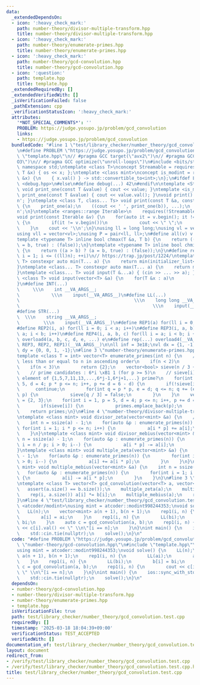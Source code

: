 ```yaml
---
data:
  _extendedDependsOn:
  - icon: ':heavy_check_mark:'
    path: number-theory/divisor-multiple-transform.hpp
    title: number-theory/divisor-multiple-transform.hpp
  - icon: ':heavy_check_mark:'
    path: number-theory/enumerate-primes.hpp
    title: number-theory/enumerate-primes.hpp
  - icon: ':heavy_check_mark:'
    path: number-theory/gcd-convolution.hpp
    title: number-theory/gcd-convolution.hpp
  - icon: ':question:'
    path: template.hpp
    title: template.hpp
  _extendedRequiredBy: []
  _extendedVerifiedWith: []
  _isVerificationFailed: false
  _pathExtension: cpp
  _verificationStatusIcon: ':heavy_check_mark:'
  attributes:
    '*NOT_SPECIAL_COMMENTS*': ''
    PROBLEM: https://judge.yosupo.jp/problem/gcd_convolution
    links:
    - https://judge.yosupo.jp/problem/gcd_convolution
  bundledCode: "#line 1 \"test/library_checker/number_theory/gcd_convolution.test.cpp\"\
    \n#define PROBLEM \"https://judge.yosupo.jp/problem/gcd_convolution\"\n#line 2\
    \ \"template.hpp\"\n// #pragma GCC target(\"avx2\")\n// #pragma GCC optimize(\"\
    O3\")\n// #pragma GCC optimize(\"unroll-loops\")\n#include <bits/stdc++.h>\nusing\
    \ namespace std;\ntemplate <class T>\nconcept Streamable = requires(ostream os,\
    \ T &x) { os << x; };\ntemplate <class mint>\nconcept is_modint = requires(mint\
    \ &x) {\n    { x.val() } -> std::convertible_to<int>;\n};\n#ifdef LOCAL\n#include\
    \ <debug.hpp>\n#else\n#define debug(...) 42\n#endif\n\ntemplate <Streamable T>\
    \ void print_one(const T &value) { cout << value; }\ntemplate <is_modint T> void\
    \ print_one(const T &value) { cout << value.val(); }\nvoid print() { cout << '\\\
    n'; }\ntemplate <class T, class... Ts> void print(const T &a, const Ts &...b)\
    \ {\n    print_one(a);\n    ((cout << ' ', print_one(b)), ...);\n    cout << '\\\
    n';\n}\ntemplate <ranges::range Iterable>\n    requires(!Streamable<Iterable>)\n\
    void print(const Iterable &v) {\n    for(auto it = v.begin(); it != v.end(); ++it)\
    \ {\n        if(it != v.begin())\n            cout << \" \";\n        print_one(*it);\n\
    \    }\n    cout << '\\n';\n}\nusing ll = long long;\nusing vl = vector<ll>;\n\
    using vll = vector<vl>;\nusing P = pair<ll, ll>;\n#define all(v) v.begin(), v.end()\n\
    template <typename T> inline bool chmax(T &a, T b) {\n    return ((a < b) ? (a\
    \ = b, true) : (false));\n}\ntemplate <typename T> inline bool chmin(T &a, T b)\
    \ {\n    return ((a > b) ? (a = b, true) : (false));\n}\n#define rep1(i, n) for(ll\
    \ i = 1; i <= ((ll)n); ++i)\n// https://trap.jp/post/1224/\ntemplate <class...\
    \ T> constexpr auto min(T... a) {\n    return min(initializer_list<common_type_t<T...>>{a...});\n\
    }\ntemplate <class... T> constexpr auto max(T... a) {\n    return max(initializer_list<common_type_t<T...>>{a...});\n\
    }\ntemplate <class... T> void input(T &...a) { (cin >> ... >> a); }\ntemplate\
    \ <class T> void input(vector<T> &a) {\n    for(T &x : a)\n        cin >> x;\n\
    }\n#define INT(...)                                                          \
    \     \\\n    int __VA_ARGS__;                                               \
    \            \\\n    input(__VA_ARGS__)\n#define LL(...)                     \
    \                                           \\\n    long long __VA_ARGS__;   \
    \                                                  \\\n    input(__VA_ARGS__)\n\
    #define STR(...)                                                             \
    \  \\\n    string __VA_ARGS__;                                               \
    \         \\\n    input(__VA_ARGS__)\n#define REP1(a) for(ll i = 0; i < a; i++)\n\
    #define REP2(i, a) for(ll i = 0; i < a; i++)\n#define REP3(i, a, b) for(ll i =\
    \ a; i < b; i++)\n#define REP4(i, a, b, c) for(ll i = a; i < b; i += c)\n#define\
    \ overload4(a, b, c, d, e, ...) e\n#define rep(...) overload4(__VA_ARGS__, REP4,\
    \ REP3, REP2, REP1)(__VA_ARGS__)\n\nll inf = 3e18;\nvl dx = {1, -1, 0, 0};\nvl\
    \ dy = {0, 0, 1, -1};\n#line 3 \"number-theory/enumerate-primes.hpp\"\n// https://nyaannyaan.github.io/library/prime/prime-enumerate.hpp\n\
    template <class T = int> vector<T> enumerate_primes(int n) {\n    // Returns primes\
    \ less than or equal to n in ascending order\n    if(n < 2)\n        return {};\n\
    \    if(n < 3)\n        return {2};\n    vector<bool> sieve(n / 3 + 1, true);\n\
    \    // prime candidates : 6*i \xB1 1 (for p >= 5)\n    // sieve[i] : is i-th\
    \ element of {1,5,7,11,13,...,6*j-1,6*j+1,...} prime?\n    for(int i = 1, p =\
    \ 5, d = 4; p * p <= n; i++, p += d = 6 - d) {\n        if(!sieve[i])\n      \
    \      continue;\n        for(int q = p * p, e = d; q <= n; q += (e = 6 - e) *\
    \ p) {\n            sieve[q / 3] = false;\n        }\n    }\n    vector<T> primes\
    \ = {2, 3};\n    for(int i = 1, p = 5, d = 4; p <= n; i++, p += d = 6 - d) {\n\
    \        if(sieve[i]) {\n            primes.emplace_back(p);\n        }\n    }\n\
    \    return primes;\n}\n#line 4 \"number-theory/divisor-multiple-transform.hpp\"\
    \ntemplate <class mint> void divisor_zeta(vector<mint> &a) {\n    // a = {0,a_1,...,a_n};\n\
    \    int n = ssize(a) - 1;\n    for(auto &p : enumerate_primes(n)) {\n       \
    \ for(int i = 1; i * p <= n; i++) {\n            a[i * p] += a[i];\n        }\n\
    \    }\n}\ntemplate <class mint> void divisor_mebius(vector<mint> &a) {\n    int\
    \ n = ssize(a) - 1;\n    for(auto &p : enumerate_primes(n)) {\n        for(int\
    \ i = n / p; i > 0; i--) {\n            a[i * p] -= a[i];\n        }\n    }\n\
    }\ntemplate <class mint> void multiple_zeta(vector<mint> &a) {\n    int n = ssize(a)\
    \ - 1;\n    for(auto &p : enumerate_primes(n)) {\n        for(int i = n / p; i\
    \ > 0; i--) {\n            a[i] += a[i * p];\n        }\n    }\n}\ntemplate <class\
    \ mint> void multiple_mebius(vector<mint> &a) {\n    int n = ssize(a) - 1;\n \
    \   for(auto &p : enumerate_primes(n)) {\n        for(int i = 1; i * p <= n; i++)\
    \ {\n            a[i] -= a[i * p];\n        }\n    }\n}\n#line 3 \"number-theory/gcd-convolution.hpp\"\
    \ntemplate <class T> vector<T> gcd_convolution(vector<T> a, vector<T> b) {\n \
    \   assert(a.size() == b.size());\n    multiple_zeta(a);\n    multiple_zeta(b);\n\
    \    rep(i, a.size()) a[i] *= b[i];\n    multiple_mebius(a);\n    return a;\n\
    }\n#line 4 \"test/library_checker/number_theory/gcd_convolution.test.cpp\"\n#include\
    \ <atcoder/modint>\nusing mint = atcoder::modint998244353;\nvoid solve() {\n \
    \   LL(n);\n    vector<mint> a(n + 1), b(n + 1);\n    rep1(i, n) {\n        LL(ai);\n\
    \        a[i] = ai;\n    }\n    rep1(i, n) {\n        LL(bi);\n        b[i] =\
    \ bi;\n    }\n    auto c = gcd_convolution(a, b);\n    rep1(i, n) {\n        cout\
    \ << c[i].val() << \" \\n\"[i == n];\n    }\n}\nint main() {\n    ios::sync_with_stdio(false);\n\
    \    std::cin.tie(nullptr);\n    solve();\n}\n"
  code: "#define PROBLEM \"https://judge.yosupo.jp/problem/gcd_convolution\"\n#include\
    \ \"number-theory/gcd-convolution.hpp\"\n#include \"template.hpp\"\n#include <atcoder/modint>\n\
    using mint = atcoder::modint998244353;\nvoid solve() {\n    LL(n);\n    vector<mint>\
    \ a(n + 1), b(n + 1);\n    rep1(i, n) {\n        LL(ai);\n        a[i] = ai;\n\
    \    }\n    rep1(i, n) {\n        LL(bi);\n        b[i] = bi;\n    }\n    auto\
    \ c = gcd_convolution(a, b);\n    rep1(i, n) {\n        cout << c[i].val() <<\
    \ \" \\n\"[i == n];\n    }\n}\nint main() {\n    ios::sync_with_stdio(false);\n\
    \    std::cin.tie(nullptr);\n    solve();\n}\n"
  dependsOn:
  - number-theory/gcd-convolution.hpp
  - number-theory/divisor-multiple-transform.hpp
  - number-theory/enumerate-primes.hpp
  - template.hpp
  isVerificationFile: true
  path: test/library_checker/number_theory/gcd_convolution.test.cpp
  requiredBy: []
  timestamp: '2025-03-18 18:04:39+09:00'
  verificationStatus: TEST_ACCEPTED
  verifiedWith: []
documentation_of: test/library_checker/number_theory/gcd_convolution.test.cpp
layout: document
redirect_from:
- /verify/test/library_checker/number_theory/gcd_convolution.test.cpp
- /verify/test/library_checker/number_theory/gcd_convolution.test.cpp.html
title: test/library_checker/number_theory/gcd_convolution.test.cpp
---
```

